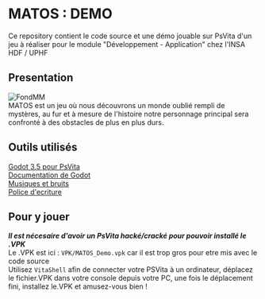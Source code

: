 # MATOS : DEMO
Ce repository contient le code source et une démo jouable sur PsVita d'un jeu à réaliser pour le module "Développement - Application" chez l'INSA HDF / UPHF <br>

## Presentation
![FondMM](https://github.com/user-attachments/assets/b09ea73b-035e-4d22-b216-068444b528cd) <br>
MATOS est un jeu où nous découvrons un monde oublié rempli de mystères, au fur et à mesure de l'histoire notre personnage principal sera confronté à des obstacles de plus en plus durs.

## Outils utilisés
[Godot 3.5 pour PsVita](https://github.com/SonicMastr/godot-vita) <br>
[Documentation de Godot](https://docs.godotengine.org/en/3.5/) <br>
[Musiques et bruits](https://freesound.org/) <br>
[Police d'ecriture](https://www.dafont.com/fr/) <br>

## Pour y jouer
***Il est nécesaire d'avoir un PsVita hacké/cracké pour pouvoir installé le .VPK*** <br>
Le .VPK est ici : `VPK/MATOS_Demo.vpk` car il est trop gros pour etre mis avec le code source <br>
Utilisez `VitaShell` afin de connecter votre PSVita à un ordinateur, déplacez le fichier.VPK dans votre console depuis votre PC, une fois le déplacement fini, installez le.VPK et amusez-vous bien !
